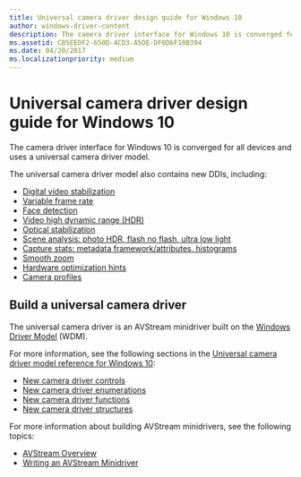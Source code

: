 ```yaml
---
title: Universal camera driver design guide for Windows 10
author: windows-driver-content
description: The camera driver interface for Windows 10 is converged for all devices and uses a universal camera driver model.
ms.assetid: CB5EEDF2-650D-4CD3-A5DE-DF0D6F10B394
ms.date: 04/20/2017
ms.localizationpriority: medium
---
```


# Universal camera driver design guide for Windows 10


The camera driver interface for Windows 10 is converged for all devices and uses a universal camera driver model.

The universal camera driver model also contains new DDIs, including:

* [Digital video stabilization](ksproperty-cameracontrol-extended-videostabilization.md)
* [Variable frame rate](ksproperty-cameracontrol-extended-vfr.md)
* [Face detection](ksproperty-cameracontrol-extended-facedetection.md)
* [Video high dynamic range (HDR)](ksproperty-cameracontrol-extended-videohdr.md)
* [Optical stabilization](ksproperty-cameracontrol-extended-ois.md)
* [Scene analysis: photo HDR, flash no flash, ultra low light](ksproperty-cameracontrol-extended-advancedphoto.md)
* [Capture stats: metadata framework/attributes, histograms](ksproperty-cameracontrol-extended-histogram.md)
* [Smooth zoom](ksproperty-cameracontrol-extended-zoom.md)
* [Hardware optimization hints](ksproperty-cameracontrol-extended-optimizationhint.md)
* [Camera profiles](ksproperty-cameracontrol-extended-profile.md)

## Build a universal camera driver

The universal camera driver is an AVStream minidriver built on the [Windows Driver Model](https://msdn.microsoft.com/library/windows/hardware/ff565698) (WDM).

For more information, see the following sections in the [Universal camera driver model reference for Windows 10](windows-10-technical-preview-camera-drivers-reference.md):

* [New camera driver controls](camera-driver-controls.md)
* [New camera driver enumerations](camera-driver-enumerations.md)
* [New camera driver functions](camera-driver-functions.md)
* [New camera driver structures](camera-driver-structures.md)

For more information about building AVStream minidrivers, see the following topics:

* [AVStream Overview](avstream-overview.md)
* [Writing an AVStream Minidriver](writing-an-avstream-minidriver.md)



